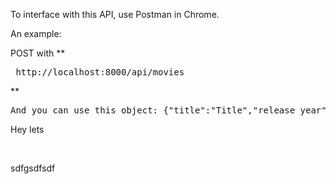 <p>To interface with this API, use Postman in Chrome.</p>
<p>An example:</p>
  POST with **<pre> http://localhost:8000/api/movies </pre>**
  <pre>And you can use this object: {"title":"Title","release_year":"2010","director":"director","genre":"genre"} </pre>
  <p>Hey lets</p></br>
  <p>sdfgsdfsdf</p>
  

